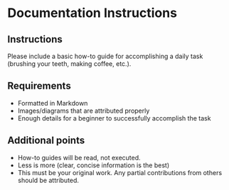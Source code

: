 Documentation Instructions
==========================

Instructions
-------------
Please include a basic how-to guide for accomplishing a daily task (brushing your teeth, making coffee, etc.). 

Requirements
-------------

* Formatted in Markdown
* Images/diagrams that are attributed properly
* Enough details for a beginner to successfully accomplish the task

Additional points
------------------

* How-to guides will be read, not executed.  
* Less is more (clear, concise information is the best)
* This must be your original work. Any partial contributions from others should be attributed. 